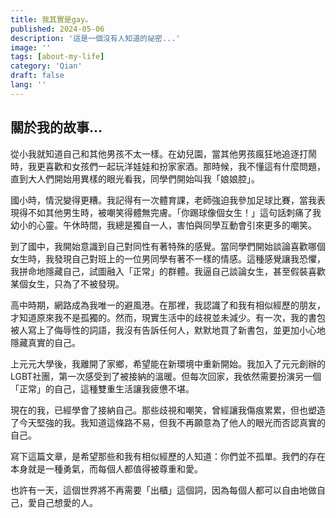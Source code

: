 ```yaml
---
title: 我其實是gay。
published: 2024-05-06
description: '這是一個沒有人知道的祕密...'
image: ''
tags: [about-my-life]
category: 'Qian'
draft: false 
lang: ''
---
```

## 關於我的故事...

從小我就知道自己和其他男孩不太一樣。在幼兒園，當其他男孩瘋狂地追逐打鬧時，我更喜歡和女孩們一起玩洋娃娃和扮家家酒。那時候，我不懂這有什麼問題，直到大人們開始用異樣的眼光看我，同學們開始叫我「娘娘腔」。

國小時，情況變得更糟。我記得有一次體育課，老師強迫我參加足球比賽，當我表現得不如其他男生時，被嘲笑得體無完膚。「你踢球像個女生！」這句話刺痛了我幼小的心靈。午休時間，我總是獨自一人，害怕與同學互動會引來更多的嘲笑。

到了國中，我開始意識到自己對同性有著特殊的感覺。當同學們開始談論喜歡哪個女生時，我發現自己對班上的一位男同學有著不一樣的情感。這種感覺讓我恐懼，我拼命地隱藏自己，試圖融入「正常」的群體。我逼自己談論女生，甚至假裝喜歡某個女生，只為了不被發現。

高中時期，網路成為我唯一的避風港。在那裡，我認識了和我有相似經歷的朋友，才知道原來我不是孤獨的。然而，現實生活中的歧視並未減少。有一次，我的書包被人寫上了侮辱性的詞語，我沒有告訴任何人，默默地買了新書包，並更加小心地隱藏真實的自己。

上元元大學後，我離開了家鄉，希望能在新環境中重新開始。我加入了元元創辦的LGBT社團，第一次感受到了被接納的溫暖。但每次回家，我依然需要扮演另一個「正常」的自己，這種雙重生活讓我疲憊不堪。

現在的我，已經學會了接納自己。那些歧視和嘲笑，曾經讓我傷痕累累，但也塑造了今天堅強的我。我知道這條路不易，但我不再願意為了他人的眼光而否認真實的自己。

寫下這篇文章，是希望那些和我有相似經歷的人知道：你們並不孤單。我們的存在本身就是一種勇氣，而每個人都值得被尊重和愛。

也許有一天，這個世界將不再需要「出櫃」這個詞，因為每個人都可以自由地做自己，愛自己想愛的人。